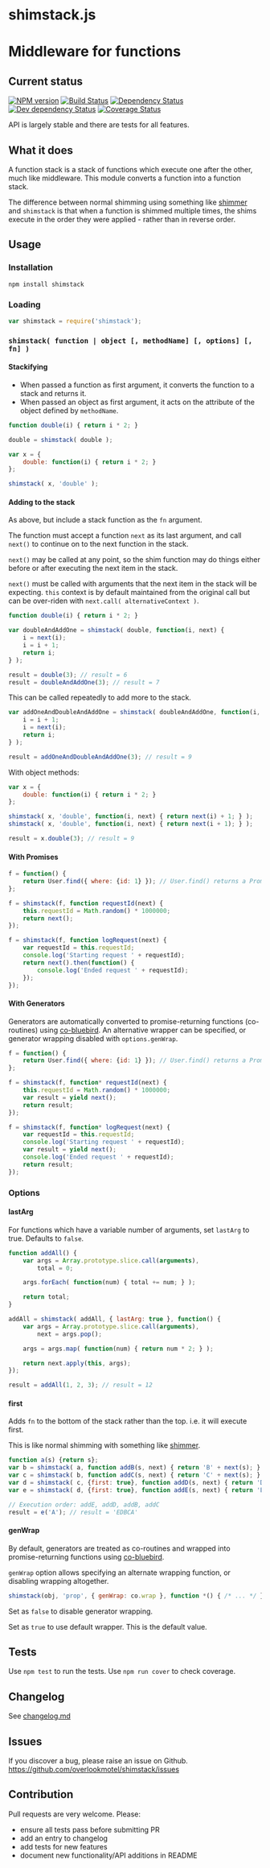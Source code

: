 # shimstack.js

# Middleware for functions

## Current status

[![NPM version](https://img.shields.io/npm/v/shimstack.svg)](https://www.npmjs.com/package/shimstack)
[![Build Status](https://img.shields.io/travis/overlookmotel/shimstack/master.svg)](http://travis-ci.org/overlookmotel/shimstack)
[![Dependency Status](https://img.shields.io/david/overlookmotel/shimstack.svg)](https://david-dm.org/overlookmotel/shimstack)
[![Dev dependency Status](https://img.shields.io/david/dev/overlookmotel/shimstack.svg)](https://david-dm.org/overlookmotel/shimstack)
[![Coverage Status](https://img.shields.io/coveralls/overlookmotel/shimstack/master.svg)](https://coveralls.io/r/overlookmotel/shimstack)

API is largely stable and there are tests for all features.

## What it does

A function stack is a stack of functions which execute one after the other, much like middleware. This module converts a function into a function stack.

The difference between normal shimming using something like [shimmer](https://www.npmjs.com/package/shimmer) and `shimstack` is that when a function is shimmed multiple times, the shims execute in the order they were applied - rather than in reverse order.

## Usage

### Installation

```
npm install shimstack
```

### Loading

```js
var shimstack = require('shimstack');
```

### `shimstack( function | object [, methodName] [, options] [, fn] )`

#### Stackifying

* When passed a function as first argument, it converts the function to a stack and returns it.
* When passed an object as first argument, it acts on the attribute of the object defined by `methodName`.

```js
function double(i) { return i * 2; }

double = shimstack( double );
```

```js
var x = {
    double: function(i) { return i * 2; }
};

shimstack( x, 'double' );
```

#### Adding to the stack

As above, but include a stack function as the `fn` argument.

The function must accept a function `next` as its last argument, and call `next()` to continue on to the next function in the stack.

`next()` may be called at any point, so the shim function may do things either before or after executing the next item in the stack.

`next()` must be called with arguments that the next item in the stack will be expecting. `this` context is by default maintained from the original call but can be over-riden with `next.call( alternativeContext )`.

```js
function double(i) { return i * 2; }

var doubleAndAddOne = shimstack( double, function(i, next) {
    i = next(i);
    i = i + 1;
    return i;
} );

result = double(3); // result = 6
result = doubleAndAddOne(3); // result = 7
```

This can be called repeatedly to add more to the stack.

```js
var addOneAndDoubleAndAddOne = shimstack( doubleAndAddOne, function(i, next) {
    i = i + 1;
    i = next(i);
    return i;
} );

result = addOneAndDoubleAndAddOne(3); // result = 9
```

With object methods:

```js
var x = {
    double: function(i) { return i * 2; }
};

shimstack( x, 'double', function(i, next) { return next(i) + 1; } );
shimstack( x, 'double', function(i, next) { return next(i + 1); } );

result = x.double(3); // result = 9
```

#### With Promises

```js
f = function() {
    return User.find({ where: {id: 1} }); // User.find() returns a Promise
};

f = shimstack(f, function requestId(next) {
    this.requestId = Math.random() * 1000000;
    return next();
});

f = shimstack(f, function logRequest(next) {
    var requestId = this.requestId;
    console.log('Starting request ' + requestId);
    return next().then(function() {
        console.log('Ended request ' + requestId);
    });
});
```

#### With Generators

Generators are automatically converted to promise-returning functions (co-routines) using [co-bluebird](https://www.npmjs.com/package/co-bluebird). An alternative wrapper can be specified, or generator wrapping disabled with `options.genWrap`.

```js
f = function() {
    return User.find({ where: {id: 1} }); // User.find() returns a Promise
};

f = shimstack(f, function* requestId(next) {
    this.requestId = Math.random() * 1000000;
    var result = yield next();
    return result;
});

f = shimstack(f, function* logRequest(next) {
    var requestId = this.requestId;
    console.log('Starting request ' + requestId);
    var result = yield next();
    console.log('Ended request ' + requestId);
    return result;
});
```

### Options

#### lastArg

For functions which have a variable number of arguments, set `lastArg` to true.
Defaults to `false`.

```js
function addAll() {
    var args = Array.prototype.slice.call(arguments),
        total = 0;

    args.forEach( function(num) { total += num; } );

    return total;
}

addAll = shimstack( addAll, { lastArg: true }, function() {
    var args = Array.prototype.slice.call(arguments),
        next = args.pop();

    args = args.map( function(num) { return num * 2; } );

    return next.apply(this, args);
});

result = addAll(1, 2, 3); // result = 12
```

#### first

Adds `fn` to the bottom of the stack rather than the top. i.e. it will execute first.

This is like normal shimming with something like [shimmer](https://www.npmjs.com/package/shimmer).

```js
function a(s) {return s};
var b = shimstack( a, function addB(s, next) { return 'B' + next(s); } );
var c = shimstack( b, function addC(s, next) { return 'C' + next(s); } );
var d = shimstack( c, {first: true}, function addD(s, next) { return 'D' + next(s); } );
var e = shimstack( d, {first: true}, function addE(s, next) { return 'E' + next(s); } );

// Execution order: addE, addD, addB, addC
result = e('A'); // result = 'EDBCA'
```

#### genWrap

By default, generators are treated as co-routines and wrapped into promise-returning functions using [co-bluebird](https://www.npmjs.com/package/co-bluebird).

`genWrap` option allows specifying an alternate wrapping function, or disabling wrapping altogether.

```js
shimstack(obj, 'prop', { genWrap: co.wrap }, function *() { /* ... */ });
```

Set as `false` to disable generator wrapping.

Set as `true` to use default wrapper. This is the default value.

## Tests

Use `npm test` to run the tests. Use `npm run cover` to check coverage.

## Changelog

See [changelog.md](https://github.com/overlookmotel/shimstack/blob/master/changelog.md)

## Issues

If you discover a bug, please raise an issue on Github. https://github.com/overlookmotel/shimstack/issues

## Contribution

Pull requests are very welcome. Please:

* ensure all tests pass before submitting PR
* add an entry to changelog
* add tests for new features
* document new functionality/API additions in README
